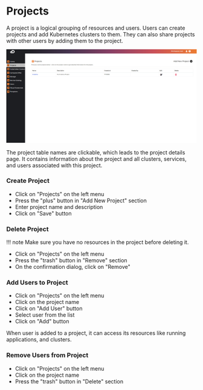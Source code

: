 # Projects

A project is a logical grouping of resources and users. Users can create projects and add Kubernetes clusters to them. They can also share projects with other users by adding them to the project.

![Screenshot](img/projects_overview.png)

The project table names are clickable, which leads to the project details page. It contains information about the project and all clusters, services, and users associated with this project.

### Create Project

* Click on "Projects" on the left menu
* Press the "plus" button in "Add New Project" section
* Enter project name and description
* Click on "Save" button

### Delete Project

!!! note
    Make sure you have no resources in the project before deleting it.


* Click on "Projects" on the left menu
* Press the "trash" button in "Remove" section
* On the confirmation dialog, click on "Remove"

### Add Users to Project

* Click on "Projects" on the left menu
* Click on the project name
* Click on "Add User" button
* Select user from the list
* Click on "Add" button

When user is added to a project, it can access its resources like running applications, and clusters.

### Remove Users from Project

* Click on "Projects" on the left menu
* Click on the project name
* Press the "trash" button in "Delete" section